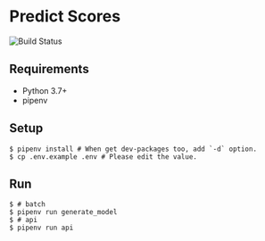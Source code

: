 # Predict Scores

![Build Status](https://github.com/gotoeveryone/predict-scores/workflows/Build/badge.svg)

## Requirements

- Python 3.7+
- pipenv

## Setup

```console
$ pipenv install # When get dev-packages too, add `-d` option.
$ cp .env.example .env # Please edit the value.
```

## Run

```console
$ # batch
$ pipenv run generate_model
$ # api
$ pipenv run api
```
